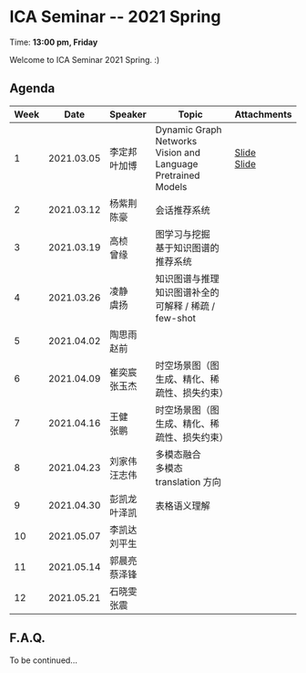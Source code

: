  # ICA Seminar -- 2021 Spring

Time: **13:00 pm, Friday**

Welcome to ICA Seminar 2021 Spring. :)



## Agenda

| Week | Date       | Speaker           | Topic                                                        | Attachments                                                  |
| ---- | ---------- | ----------------- | ------------------------------------------------------------ | ------------------------------------------------------------ |
| 1    | 2021.03.05 | 李定邦<br/>叶加博 | Dynamic Graph Networks<br/>Vision and Language Pretrained Models | [Slide](./week1/DynamicGraphModels.pdf)<br/>[Slide](./week1/VisionLanguagePretrain.pdf) |
| 2    | 2021.03.12 | 杨紫荆<br/>陈豪   | 会话推荐系统                                                 |                                                              |
| 3    | 2021.03.19 | 高桢<br/>曾缘     | 图学习与挖掘<br/>基于知识图谱的推荐系统                      |                                                              |
| 4    | 2021.03.26 | 凌静<br/>虞扬     | 知识图谱与推理<br/>知识图谱补全的可解释 / 稀疏 / few-shot    |                                                              |
| 5    | 2021.04.02 | 陶思雨<br/>赵前   |                                                              |                                                              |
| 6    | 2021.04.09 | 崔奕宸<br/>张玉杰 | 时空场景图（图生成、精化、稀疏性、损失约束）                 |                                                              |
| 7    | 2021.04.16 | 王健<br/>张鹏     | 时空场景图（图生成、精化、稀疏性、损失约束）                 |                                                              |
| 8    | 2021.04.23 | 刘家伟<br/>汪志伟 | 多模态融合<br/>多模态 translation 方向                       |                                                              |
| 9    | 2021.04.30 | 彭凯龙<br/>叶泽凯 | 表格语义理解<br/>                                            |                                                              |
| 10   | 2021.05.07 | 李凯达<br/>刘平生 |                                                              |                                                              |
| 11   | 2021.05.14 | 郭晨亮<br/>蔡泽锋 |                                                              |                                                              |
| 12   | 2021.05.21 | 石晓雯<br/>张震   |                                                              |                                                              |



## F.A.Q.

To be continued...